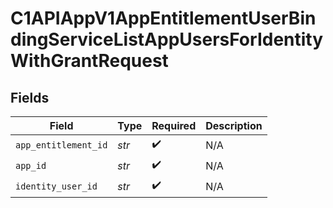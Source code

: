 # C1APIAppV1AppEntitlementUserBindingServiceListAppUsersForIdentityWithGrantRequest


## Fields

| Field                | Type                 | Required             | Description          |
| -------------------- | -------------------- | -------------------- | -------------------- |
| `app_entitlement_id` | *str*                | :heavy_check_mark:   | N/A                  |
| `app_id`             | *str*                | :heavy_check_mark:   | N/A                  |
| `identity_user_id`   | *str*                | :heavy_check_mark:   | N/A                  |